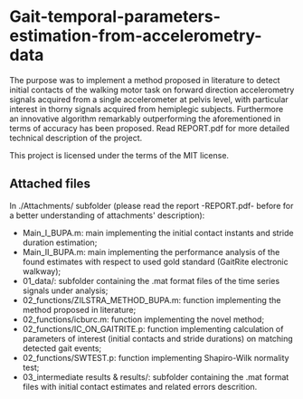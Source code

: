# Gait-temporal-parameters-estimation-from-accelerometry-data
The purpose was to implement a method proposed in literature to detect initial contacts of the walking motor task on forward direction
accelerometry signals acquired from a single accelerometer at pelvis level, with particular interest in thorny signals acquired from
hemiplegic subjects. Furthermore an innovative algorithm remarkably outperforming the aforementioned in terms of accuracy has been
proposed. Read REPORT.pdf for more detailed technical description of the project.

This project is licensed under the terms of the MIT license.

## Attached files
In ./Attachments/ subfolder (please read the report -REPORT.pdf- before for a better understanding of attachments' description):
* Main_I_BUPA.m: main implementing the initial contact instants and stride duration estimation;
* Main_II_BUPA.m: main implementing the performance analysis of the found estimates with respect to used gold standard (GaitRite electronic walkway); 
* 01_data/: subfolder containing the .mat format files of the time series signals under analysis;
* 02_functions/ZILSTRA_METHOD_BUPA.m: function implementing the method proposed in literature;
* 02_functions/icburc.m: function implementing the novel method;
* 02_functions/IC_ON_GAITRITE.p: function implementing calculation of parameters of interest (initial contacts and stride durations) on matching detected gait events;
* 02_functions/SWTEST.p: function implementing Shapiro-Wilk normality test;
* 03_intermediate results & results/: subfolder containing the .mat format files with initial contact estimates and related errors descrition.
